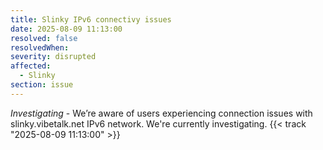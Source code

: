 ```yaml
---
title: Slinky IPv6 connectivy issues
date: 2025-08-09 11:13:00
resolved: false
resolvedWhen:
severity: disrupted
affected:
  - Slinky
section: issue
---
```


*Investigating* - We’re aware of users experiencing connection issues with slinky.vibetalk.net IPv6 network. We're currently investigating. {{< track "2025-08-09 11:13:00" >}}
